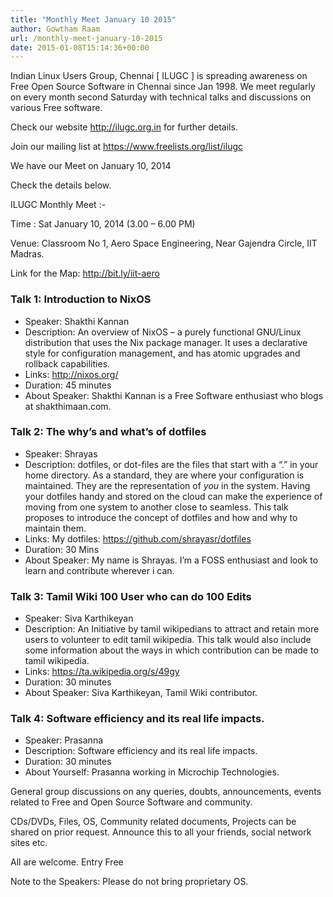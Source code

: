 ```yaml
---
title: "Monthly Meet January 10 2015"
author: Gowtham Raam
url: /monthly-meet-january-10-2015
date: 2015-01-08T15:14:36+00:00
---
```


Indian Linux Users Group, Chennai [ ILUGC ] is spreading awareness on
Free Open Source Software in Chennai since Jan 1998. We meet regularly
on every month second Saturday with technical talks and discussions on
various Free software.

Check our website http://ilugc.org.in for further details.

Join our mailing list at https://www.freelists.org/list/ilugc

We have our Meet on January 10, 2014

Check the details below.

ILUGC Monthly Meet :-

Time : Sat January 10, 2014 (3.00 – 6.00 PM)

Venue: Classroom No 1,
Aero Space Engineering,
Near Gajendra Circle,
IIT Madras.

Link for the Map: http://bit.ly/iit-aero

### Talk 1: Introduction to NixOS

* Speaker: Shakthi Kannan
* Description: An overview of NixOS – a purely functional GNU/Linux distribution that uses the Nix package manager. It uses a declarative style for configuration  management, and has atomic upgrades and rollback capabilities.
* Links: http://nixos.org/
* Duration: 45 minutes
* About Speaker: Shakthi Kannan is a Free Software enthusiast who blogs at shakthimaan.com.


### Talk 2: The why’s and what’s of dotfiles

* Speaker: Shrayas
* Description: dotfiles, or dot-files are the files that start with a “.” in your home directory. As a standard, they are where your configuration is maintained. They are  the representation of *you* in the system. Having your dotfiles handy and stored on the cloud can make the experience of moving from one system to another close  to seamless. This talk proposes to introduce the concept of dotfiles and how and why to maintain them.
* Links: My dotfiles: https://github.com/shrayasr/dotfiles
* Duration: 30 Mins
* About Speaker:  My name is Shrayas. I’m a FOSS enthusiast and look to learn and contribute wherever i can.


### Talk 3: Tamil Wiki 100 User who can do 100 Edits

* Speaker: Siva Karthikeyan
* Description: An Initiative by tamil wikipedians to attract and retain more
users to volunteer to edit tamil wikipedia. This talk would also include
some information about the ways in which contribution can be made to tamil
wikipedia.
* Links: https://ta.wikipedia.org/s/49gy
* Duration: 30 minutes
* About Speaker: Siva Karthikeyan, Tamil Wiki contributor.


### Talk 4: Software efficiency and its real life impacts.

* Speaker: Prasanna
* Description:  Software efficiency and its real life impacts.
* Duration: 30 minutes
* About Yourself: Prasanna working in Microchip Technologies.


General group discussions on any queries, doubts, announcements, events related to Free and Open Source Software and community.

CDs/DVDs, Files, OS, Community related documents, Projects can be shared on prior request.
Announce this to all your friends, social network sites etc.

All are welcome. Entry Free

Note to the Speakers: Please do not bring proprietary OS.
